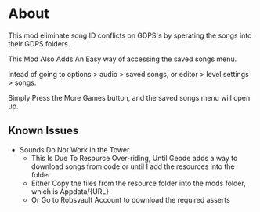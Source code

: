 # About
This mod eliminate song ID conflicts on GDPS's by sperating the songs into their GDPS folders.

This Mod Also Adds An Easy way of accessing the saved songs menu.

Intead of going to options > audio > saved songs, or editor > level settings > songs.

Simply Press the More Games button, and the saved songs menu will open up.

## Known Issues
- Sounds Do Not Work In the Tower
    - This Is Due To Resource Over-riding, Until Geode adds a way to download songs from code or until I add the resources into the folder
    - Either Copy the files from the resource folder into the mods folder, which is Appdata/{URL}
    - Or Go to Robsvault Account to download the required asserts